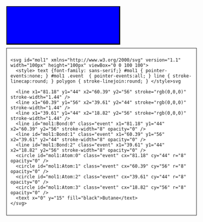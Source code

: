

<svg width="400" height="110">
  <rect width="300" height="100" style="fill:rgb(0,0,255);stroke-width:3;stroke:rgb(0,0,0)" />
  Sorry, your browser does not support inline SVG.  
</svg>

<div style="background-color: white; padding: 10px 10px 10px 10px; border: 1px solid; display: inline-block;">
	
	<svg id="mol1" xmlns="http://www.w3.org/2000/svg" version="1.1" width="100px" height="100px" viewBox="0 0 100 100">
	  <style> text {font-family: sans-serif;} #mol1 { pointer-events:none; } #mol1 .event  { pointer-events:all; } line { stroke-linecap:round; } polygon { stroke-linejoin:round; } </style>svg
	  
	  <line x1="81.18" y1="44" x2="60.39" y2="56" stroke="rgb(0,0,0)" stroke-width="1.44" />
	  <line x1="60.39" y1="56" x2="39.61" y2="44" stroke="rgb(0,0,0)" stroke-width="1.44" />
	  <line x1="39.61" y1="44" x2="18.82" y2="56" stroke="rgb(0,0,0)" stroke-width="1.44" />
	  <line id="mol1:Bond:0" class="event" x1="81.18" y1="44" x2="60.39" y2="56" stroke-width="8" opacity="0" />
	  <line id="mol1:Bond:1" class="event" x1="60.39" y1="56" x2="39.61" y2="44" stroke-width="8" opacity="0" />
	  <line id="mol1:Bond:2" class="event" x1="39.61" y1="44" x2="18.82" y2="56" stroke-width="8" opacity="0" />
	  <circle id="mol1:Atom:0" class="event" cx="81.18" cy="44" r="8" opacity="0" />
	  <circle id="mol1:Atom:1" class="event" cx="60.39" cy="56" r="8" opacity="0" />
	  <circle id="mol1:Atom:2" class="event" cx="39.61" cy="44" r="8" opacity="0" />
	  <circle id="mol1:Atom:3" class="event" cx="18.82" cy="56" r="8" opacity="0" />
	  <text x="0" y="15" fill="black">Butane</text>
	</svg>
</div>
